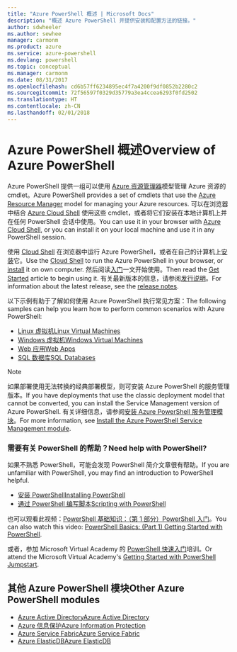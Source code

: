 ```yaml
---
title: "Azure PowerShell 概述 | Microsoft Docs"
description: "概述 Azure PowerShell 并提供安装和配置方法的链接。"
author: sdwheeler
ms.author: sewhee
manager: carmonm
ms.product: azure
ms.service: azure-powershell
ms.devlang: powershell
ms.topic: conceptual
ms.manager: carmonm
ms.date: 08/31/2017
ms.openlocfilehash: cd6b57ff6234895ec4f7a4200f9df0852b2280c2
ms.sourcegitcommit: 72f56597f0329d35779a3ea4ccea6293f0fd2502
ms.translationtype: HT
ms.contentlocale: zh-CN
ms.lasthandoff: 02/01/2018
---
```

# <a name="overview-of-azure-powershell"></a><span data-ttu-id="7dca0-103">Azure PowerShell 概述</span><span class="sxs-lookup"><span data-stu-id="7dca0-103">Overview of Azure PowerShell</span></span>

<span data-ttu-id="7dca0-104">Azure PowerShell 提供一组可以使用 [Azure 资源管理器](/azure/azure-resource-manager/resource-group-overview)模型管理 Azure 资源的 cmdlet。</span><span class="sxs-lookup"><span data-stu-id="7dca0-104">Azure PowerShell provides a set of cmdlets that use the [Azure Resource Manager](/azure/azure-resource-manager/resource-group-overview) model for managing your Azure resources.</span></span> <span data-ttu-id="7dca0-105">可以在浏览器中结合 [Azure Cloud Shell](/azure/cloud-shell/overview) 使用这些 cmdlet，或者将它们安装在本地计算机上并在任何 PowerShell 会话中使用。</span><span class="sxs-lookup"><span data-stu-id="7dca0-105">You can use it in your browser with [Azure Cloud Shell](/azure/cloud-shell/overview), or you can install it on your local machine and use it in any PowerShell session.</span></span>

<span data-ttu-id="7dca0-106">使用 [Cloud Shell](/azure/cloud-shell/overview) 在浏览器中运行 Azure PowerShell，或者在自己的计算机上[安装](install-azurerm-ps.md)它。</span><span class="sxs-lookup"><span data-stu-id="7dca0-106">Use the [Cloud Shell](/azure/cloud-shell/overview) to run the Azure PowerShell in your browser, or [install](install-azurerm-ps.md) it on own computer.</span></span> <span data-ttu-id="7dca0-107">然后阅读[入门](get-started-azureps.md)一文开始使用。</span><span class="sxs-lookup"><span data-stu-id="7dca0-107">Then read the [Get Started](get-started-azureps.md) article to begin using it.</span></span> <span data-ttu-id="7dca0-108">有关最新版本的信息，请参阅[发行说明](release-notes-azureps.md)。</span><span class="sxs-lookup"><span data-stu-id="7dca0-108">For information about the latest release, see the [release notes](release-notes-azureps.md).</span></span>

<span data-ttu-id="7dca0-109">以下示例有助于了解如何使用 Azure PowerShell 执行常见方案：</span><span class="sxs-lookup"><span data-stu-id="7dca0-109">The following samples can help you learn how to perform common scenarios with Azure PowerShell:</span></span>

* [<span data-ttu-id="7dca0-110">Linux 虚拟机</span><span class="sxs-lookup"><span data-stu-id="7dca0-110">Linux Virtual Machines</span></span>](/azure/virtual-machines/virtual-machines-linux-powershell-samples?toc=/powershell/azure/toc.json)
* [<span data-ttu-id="7dca0-111">Windows 虚拟机</span><span class="sxs-lookup"><span data-stu-id="7dca0-111">Windows Virtual Machines</span></span>](/azure/virtual-machines/virtual-machines-windows-powershell-samples?toc=/powershell/azure/toc.json)
* [<span data-ttu-id="7dca0-112">Web 应用</span><span class="sxs-lookup"><span data-stu-id="7dca0-112">Web Apps</span></span>](/azure/app-service-web/app-service-powershell-samples?toc=/powershell/azure/toc.json)
* [<span data-ttu-id="7dca0-113">SQL 数据库</span><span class="sxs-lookup"><span data-stu-id="7dca0-113">SQL Databases</span></span>](/azure/sql-database/sql-database-powershell-samples?toc=/powershell/azure/toc.json)

> [!NOTE]
> <span data-ttu-id="7dca0-114">如果部署使用无法转换的经典部署模型，则可安装 Azure PowerShell 的服务管理版本。</span><span class="sxs-lookup"><span data-stu-id="7dca0-114">If you have deployments that use the classic deployment model that cannot be converted, you can install the Service Management version of Azure PowerShell.</span></span> <span data-ttu-id="7dca0-115">有关详细信息，请参阅[安装 Azure PowerShell 服务管理模块](/powershell/azure/servicemanagement/install-azure-ps)。</span><span class="sxs-lookup"><span data-stu-id="7dca0-115">For more information, see [Install the Azure PowerShell Service Management module](/powershell/azure/servicemanagement/install-azure-ps).</span></span>


### <a name="need-help-with-powershell"></a><span data-ttu-id="7dca0-116">需要有关 PowerShell 的帮助？</span><span class="sxs-lookup"><span data-stu-id="7dca0-116">Need help with PowerShell?</span></span>

<span data-ttu-id="7dca0-117">如果不熟悉 PowerShell，可能会发现 PowerShell 简介文章很有帮助。</span><span class="sxs-lookup"><span data-stu-id="7dca0-117">If you are unfamiliar with PowerShell, you may find an introduction to PowerShell helpful.</span></span>

* [<span data-ttu-id="7dca0-118">安装 PowerShell</span><span class="sxs-lookup"><span data-stu-id="7dca0-118">Installing PowerShell</span></span>](/powershell/scripting/installing-windows-powershell)
* [<span data-ttu-id="7dca0-119">通过 PowerShell 编写脚本</span><span class="sxs-lookup"><span data-stu-id="7dca0-119">Scripting with PowerShell</span></span>](/powershell/scripting/scripting-with-windows-powershell)

<span data-ttu-id="7dca0-120">也可以观看此视频：[PowerShell 基础知识：（第 1 部分）PowerShell 入门](https://channel9.msdn.com/Blogs/Taste-of-Premier/PowerShellBasicsPart1)。</span><span class="sxs-lookup"><span data-stu-id="7dca0-120">You can also watch this video: [PowerShell Basics: (Part 1) Getting Started with PowerShell](https://channel9.msdn.com/Blogs/Taste-of-Premier/PowerShellBasicsPart1).</span></span>

<span data-ttu-id="7dca0-121">或者，参加 Microsoft Virtual Academy 的 [PowerShell 快速入门](https://mva.microsoft.com/liveevents/powershell-jumpstart)培训。</span><span class="sxs-lookup"><span data-stu-id="7dca0-121">Or attend the Microsoft Virtual Academy's [Getting Started with PowerShell Jumpstart](https://mva.microsoft.com/liveevents/powershell-jumpstart).</span></span>

## <a name="other-azure-powershell-modules"></a><span data-ttu-id="7dca0-122">其他 Azure PowerShell 模块</span><span class="sxs-lookup"><span data-stu-id="7dca0-122">Other Azure PowerShell modules</span></span>

* [<span data-ttu-id="7dca0-123">Azure Active Directory</span><span class="sxs-lookup"><span data-stu-id="7dca0-123">Azure Active Directory</span></span>](/powershell/azure/active-directory/)
* [<span data-ttu-id="7dca0-124">Azure 信息保护</span><span class="sxs-lookup"><span data-stu-id="7dca0-124">Azure Information Protection</span></span>](/powershell/azure/aip/)
* [<span data-ttu-id="7dca0-125">Azure Service Fabric</span><span class="sxs-lookup"><span data-stu-id="7dca0-125">Azure Service Fabric</span></span>](/powershell/azure/service-fabric/)
* [<span data-ttu-id="7dca0-126">Azure ElasticDB</span><span class="sxs-lookup"><span data-stu-id="7dca0-126">Azure ElasticDB</span></span>](/powershell/azure/elasticdbjobs/)
